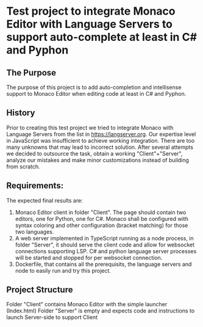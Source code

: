 # Test project to integrate Monaco Editor with Language Servers to support auto-complete at least in C# and Pyphon
## The Purpose
The purpose of this project is to add auto-completion and intellisense support to Monaco Editor when editing code at least in C# and Pyphon.

## History
Prior to creating this test project we tried to integrate Monaco with Language Servers from the list in https://langserver.org.
Our expertise level in JavaScript was insufficient to achieve working integration. 
There are too many unknowns that may lead to incorrect solution.
After several attempts we decided to outsource the task, obtain a working "Client"+"Server", analyze our mistakes and make minor customizations instead of building from scratch.

## Requirements: 
The expected final results are:
1. Monaco Editor client in folder "Client". The page should contain two editors, one for Python, one for C#. Monaco shall be configured with syntax coloring and other configuration (bracket matching) for those two languages.
2. A web server implemented in TypeScript running as a node process, in folder "Server", it should serve the client code and allow for websocket connections supporting LSP. C# and python language server processes will be started and stopped for per websocket connection.
3. Dockerfile, that contains all the prerequisits, the language servers and node to easily run and try this project.

## Project Structure
Folder "Client" contains Monaco Editor with the simple launcher (Index.html)
Folder "Server" is empty and expects code and instructions to launch Server-side to support Client
